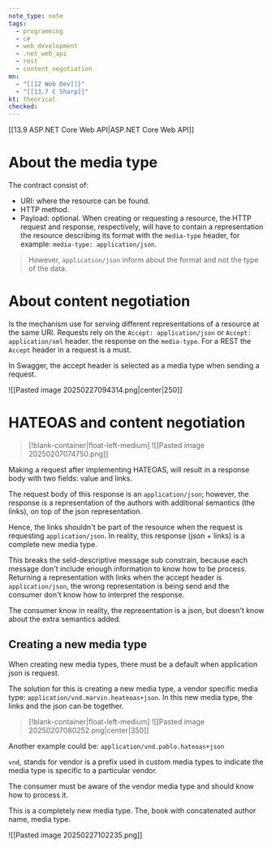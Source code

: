 ```yaml
---
note_type: note
tags:
  - programming
  - c#
  - web_development
  - .net_web_api
  - rest
  - content_negotiation
mn:
  - "[[12 Web Dev]]}"
  - "[[13.7 C Sharp]]"
kt: theorical
checked:
---
```

[[13.9 ASP.NET Core Web API|ASP.NET Core Web API]]

# About the media type
The contract consist of:
- URI: where the resource can be found.
- HTTP method. 
- Payload: optional. When creating or requesting a resource, the HTTP request and response, respectively, will have to contain a representation the resource describing its format with the `media-type` header, for example: `media-type: application/json`.

>However, `application/json` inform about the format and not the type of the data.

# About content negotiation
Is the mechanism use for serving different representations of a resource at the same URI. Requests rely on the `Accept: application/json` or `Accept: application/xml` header. the response on the `media-type`. For a REST the `Accept` header in a request is a must.

In Swagger, the accept header is selected as a media type when sending a request.

![[Pasted image 20250227094314.png|center|250]]

# HATEOAS and content negotiation
>[!blank-container|float-left-medium]
>![[Pasted image 20250207074750.png]]

Making a request after implementing HATEOAS, will result in a response body with two fields: value and links.

The request body of this response is an `application/json`; however, the response is a representation of the authors with additional semantics (the links), on top of the json representation. 

Hence, the links shouldn't be part of the resource when the request is requesting `application/json`.  In reality, this response (json + links) is a complete new media type. 

This breaks the seld-descriptive message sub constrain, because each message don't include enough information to know how to be process. Returning a representation with links when the accept header is `application/json`, the wrong representation is being send and the consumer don't know how to interpret the response. 

The consumer know in reality, the representation is a json, but doesn't know about the extra semantics added.
## Creating a new media type
When creating new media types, there must be a default when application json is request. 

The solution for this is creating a new media type, a vendor specific media type: `application/vnd.marvin.heateoas+json`. In this new media type, the links and the json can be together. 

>[!blank-container|float-left-medium]
>![[Pasted image 20250207080252.png|center|350]]

Another example could be:
`application/vnd.pablo.hateoas+json`

`vnd`, stands for vendor is a prefix used in custom media types to indicate the media type is specific to a particular vendor. 


The consumer must be aware of the vendor media type and should know how to process it.

This is a completely new media type. The, book with concatenated author name, media type. 

![[Pasted image 20250227102235.png]]

